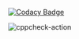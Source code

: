 
[![Codacy Badge](https://api.codacy.com/project/badge/Grade/67055b079bef4404b9a6357d82426afa)](https://app.codacy.com/gh/99002554/CPP_PROJECT_ENHANCED?utm_source=github.com&utm_medium=referral&utm_content=99002554/CPP_PROJECT_ENHANCED&utm_campaign=Badge_Grade)

![cppcheck-action](https://github.com/99002554/CPP_PROJECT_ENHANCED/workflows/cppcheck-action/badge.svg)
